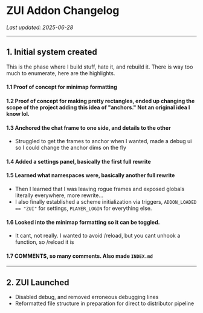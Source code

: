 


# ZUI Addon Changelog  
_Last updated: 2025-06-28_
___
## 1. Initial system created  
This is the phase where I build stuff, hate it, and rebuild it. There is way too much to enumerate, here are the highlights.

#### 1.1 Proof of concept for minimap formatting

#### 1.2 Proof of concept for making pretty rectangles, ended up changing the scope of the project adding this idea of "anchors." Not an original idea I know lol.

#### 1.3 Anchored the chat frame to one side, and details to the other
* Struggled to get the frames to anchor when I wanted, made a debug ui so I could change the anchor dims on the fly

#### 1.4 Added a settings panel, basically the first full rewrite

#### 1.5 Learned what namespaces were, basically another full rewrite
* Then I learned that I was leaving rogue frames and exposed globals literally everywhere, more rewrite...
* I also finally established a scheme initialization via triggers, `ADDON_LOADED == "ZUI"` for settings, `PLAYER_LOGIN` for everything else.

#### 1.6 Looked into the minimap formatting so it can be toggled. 
* It cant, not really. I wanted to avoid /reload, but you cant unhook a function, so /reload it is

#### 1.7 COMMENTS, so many comments. Also made `INDEX.md`


___
## 2. ZUI Launched
* Disabled debug, and removed erroneous debugging lines
* Reformatted file structure in preparation for direct to distributor pipeline
